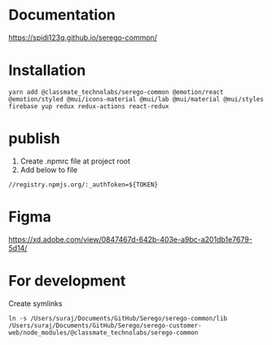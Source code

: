 # Documentation

https://spidi123q.github.io/serego-common/

# Installation

```
yarn add @classmate_technolabs/serego-common @emotion/react @emotion/styled @mui/icons-material @mui/lab @mui/material @mui/styles firebase yup redux redux-actions react-redux
```

# publish

1. Create .npmrc file at project root
2. Add below to file

```
//registry.npmjs.org/:_authToken=${TOKEN}
```

# Figma

https://xd.adobe.com/view/0847467d-642b-403e-a9bc-a201db1e7679-5d14/

# For development

Create symlinks

```
ln -s /Users/suraj/Documents/GitHub/Serego/serego-common/lib /Users/suraj/Documents/GitHub/Serego/serego-customer-web/node_modules/@classmate_technolabs/serego-common
```
